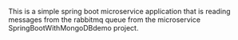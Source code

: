 This is a simple spring boot microservice application
that is reading messages from the rabbitmq queue from the microservice
SpringBootWithMongoDBdemo project.